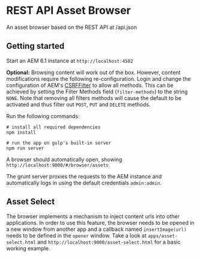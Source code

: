 # REST API Asset Browser

An asset browser based on the REST API at /api.json

## Getting started

Start an AEM 6.1 instance at `http://localhost:4502`

**Optional:** Browsing content will work out of the box. However, content modifications
require the following re-configuration. Login and change the configuration of AEM's
[CSRFFilter][csrf-filter] to allow all methods. This can be achieved by setting the
Filter Methods field (`filter-methods`) to the string `NONE`. Note that removing all
filters methods will cause the default to be activated and thus filter out `POST`,
`PUT` and `DELETE` methods.

Run the following commands:

    # install all required dependencies
    npm install
    
    # run the app on gulp's built-in server
    npm run server
    
A browser should automatically open, showing `http://localhost:9000/#/browser/assets`

The grunt server proxies the requests to the AEM instance and automatically logs in using
the default credentials `admin:admin`.

## Asset Select

The browser implements a mechanism to inject content urls into other applications. In
order to use this feature, the browser needs to be opened in a new window from another
app and a callback named `insertImage(url)` needs to be defined in the `opener` window.
Take a look at `apps/asset-select.html` and `http://localhost:9000/asset-select.html`
for a basic working example.

[csrf-filter]: http://localhost:4502/system/console/configMgr/com.adobe.granite.csrf.impl.CSRFFilter
